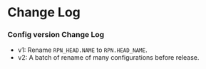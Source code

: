 # Change Log


### Config version Change Log

* v1: Rename `RPN_HEAD.NAME` to `RPN.HEAD_NAME`.
* v2: A batch of rename of many configurations before release.
